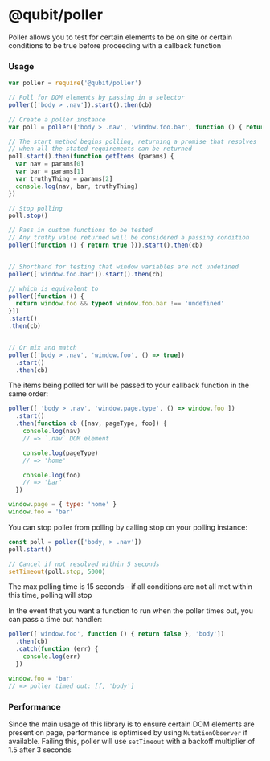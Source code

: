 @qubit/poller
=============

Poller allows you to test for certain elements to be on site or certain conditions to be true before proceeding with a callback function

### Usage

```js
var poller = require('@qubit/poller')

// Poll for DOM elements by passing in a selector
poller(['body > .nav']).start().then(cb)

// Create a poller instance
var poll = poller(['body > .nav', 'window.foo.bar', function () { return true }])

// The start method begins polling, returning a promise that resolves
// when all the stated requirements can be returned
poll.start().then(function getItems (params) {
  var nav = params[0]
  var bar = params[1]
  var truthyThing = params[2]
  console.log(nav, bar, truthyThing)
})

// Stop polling
poll.stop()

// Pass in custom functions to be tested
// Any truthy value returned will be considered a passing condition
poller([function () { return true })).start().then(cb)


// Shorthand for testing that window variables are not undefined
poller(['window.foo.bar']).start().then(cb)

// which is equivalent to
poller([function () {
  return window.foo && typeof window.foo.bar !== 'undefined'
}])
.start()
.then(cb)


// Or mix and match
poller(['body > .nav', 'window.foo', () => true])
  .start()
  .then(cb)

```

The items being polled for will be passed to your callback function in the same order:

```js
poller([ 'body > .nav', 'window.page.type', () => window.foo ])
  .start()
  .then(function cb ([nav, pageType, foo]) {
    console.log(nav)
    // => `.nav` DOM element

    console.log(pageType)
    // => 'home'

    console.log(foo)
    // => 'bar'
  })

window.page = { type: 'home' }
window.foo = 'bar'
```

You can stop poller from polling by calling stop on your polling instance:
```js
const poll = poller(['body, > .nav'])
poll.start()

// Cancel if not resolved within 5 seconds
setTimeout(poll.stop, 5000)
```

The max polling time is 15 seconds - if all conditions are not all met within this time, polling will stop

In the event that you want a function to run when the poller times out, you can pass a time out handler:
```js
poller(['window.foo', function () { return false }, 'body'])
  .then(cb)
  .catch(function (err) {
    console.log(err)
  })

window.foo = 'bar'
// => poller timed out: [f, 'body']
```

### Performance
Since the main usage of this library is to ensure certain DOM elements are present on page, performance is optimised by using `MutationObserver` if available. Failing this, poller will use `setTimeout` with a backoff multiplier of 1.5 after 3 seconds
